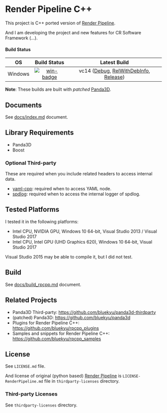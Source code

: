 # Render Pipeline C++

This project is C++ ported version of [Render Pipeline](https://github.com/tobspr/RenderPipeline).

And I am developing the project and new features for CR Software Framework (...).

#### Build Status
| OS       | Build Status             | Latest Build                                                                    |
| :------: | :----------------------: | :-----------------------------------------------------------------------------: |
| Windows  | [![win-badge]][win-link] | vc14 ([Debug][win-debug], [RelWithDebInfo][win-reldeb], [Release][win-release]) |

[win-badge]: https://ci.appveyor.com/api/projects/status/uo5j9rd751aux6l1/branch/master?svg=true "AppVeyor build status"
[win-link]: https://ci.appveyor.com/project/bluekyu/render-pipeline-cpp/branch/master "AppVeyor build link"
[win-debug]: https://ci.appveyor.com/api/projects/bluekyu/render-pipeline-cpp/artifacts/render_pipeline_cpp.7z?branch=master&job=Image%3A+Visual+Studio+2017%3B+Configuration%3A+Debug "Download latest build (Debug)"
[win-reldeb]: https://ci.appveyor.com/api/projects/bluekyu/render-pipeline-cpp/artifacts/render_pipeline_cpp.7z?branch=master&job=Image%3A+Visual+Studio+2017%3B+Configuration%3A+RelWithDebInfo "Download latest build (RelWithDebInfo)"
[win-release]: https://ci.appveyor.com/api/projects/bluekyu/render-pipeline-cpp/artifacts/render_pipeline_cpp.7z?branch=master&job=Image%3A+Visual+Studio+2017%3B+Configuration%3A+Release "Download latest build (Release)"

**Note**: These builds are built with *patched* [Panda3D](https://github.com/bluekyu/panda3d).



## Documents
See [docs/index.md](docs/index.md) document.



## Library Requirements
- Panda3D
- Boost

### Optional Third-party
These are required when you include related headers to access internal data.

- [yaml-cpp](https://github.com/jbeder/yaml-cpp): required when to access YAML node.
- [spdlog](https://github.com/gabime/spdlog): required when to access the internal logger of spdlog.



## Tested Platforms
I tested it in the following platforms:
- Intel CPU, NVIDIA GPU, Windows 10 64-bit, Visual Studio 2013 / Visual Studio 2017
- Intel CPU, Intel GPU (UHD Graphics 620), Windows 10 64-bit, Visual Studio 2017

Visual Studio 2015 may be able to compile it, but I did not test.


## Build
See [docs/build_rpcpp.md](docs/build_rpcpp.md) document.



## Related Projects
- Panda3D Third-party: https://github.com/bluekyu/panda3d-thirdparty
- (patched) Panda3D: https://github.com/bluekyu/panda3d
- Plugins for Render Pipeline C++: https://github.com/bluekyu/rpcpp_plugins
- Samples and snippets for Render Pipeline C++: https://github.com/bluekyu/rpcpp_samples



## License
See `LICENSE.md` file.

And license of original (python based) [Render Pipeline](https://github.com/tobspr/RenderPipeline)
is `LICENSE-RenderPipeline.md` file in `thirdparty-licenses` directory.

### Third-party Licenses
See `thirdparty-licenses` directory.
